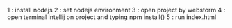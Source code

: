 1 : install nodejs
2 : set nodejs environment
3 : open project by webstorm
4 : open terminal intellij on project and typing npm install()
5 : run index.html
